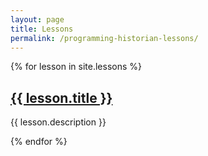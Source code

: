 ```yaml
---
layout: page
title: Lessons
permalink: /programming-historian-lessons/
---
```

<div>
  {% for lesson in site.lessons %}
      <h2><a href="{{ lesson.url | prepend: site.baseurl}}">{{ lesson.title }}</a></h2>
      <p>{{ lesson.description }}<p>
  {% endfor %}
</div>